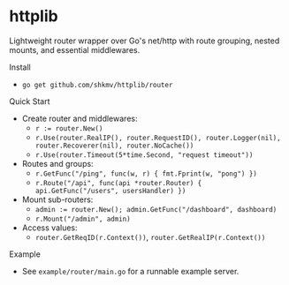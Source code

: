 httplib
================

Lightweight router wrapper over Go's net/http with route grouping, nested mounts, and essential middlewares.

Install
- `go get github.com/shkmv/httplib/router`

Quick Start
- Create router and middlewares:
  - `r := router.New()`
  - `r.Use(router.RealIP(), router.RequestID(), router.Logger(nil), router.Recoverer(nil), router.NoCache())`
  - `r.Use(router.Timeout(5*time.Second, "request timeout"))`
- Routes and groups:
  - `r.GetFunc("/ping", func(w, r) { fmt.Fprint(w, "pong") })`
  - `r.Route("/api", func(api *router.Router) { api.GetFunc("/users", usersHandler) })`
- Mount sub-routers:
  - `admin := router.New(); admin.GetFunc("/dashboard", dashboard)`
  - `r.Mount("/admin", admin)`
- Access values:
  - `router.GetReqID(r.Context())`, `router.GetRealIP(r.Context())`

Example
- See `example/router/main.go` for a runnable example server.

